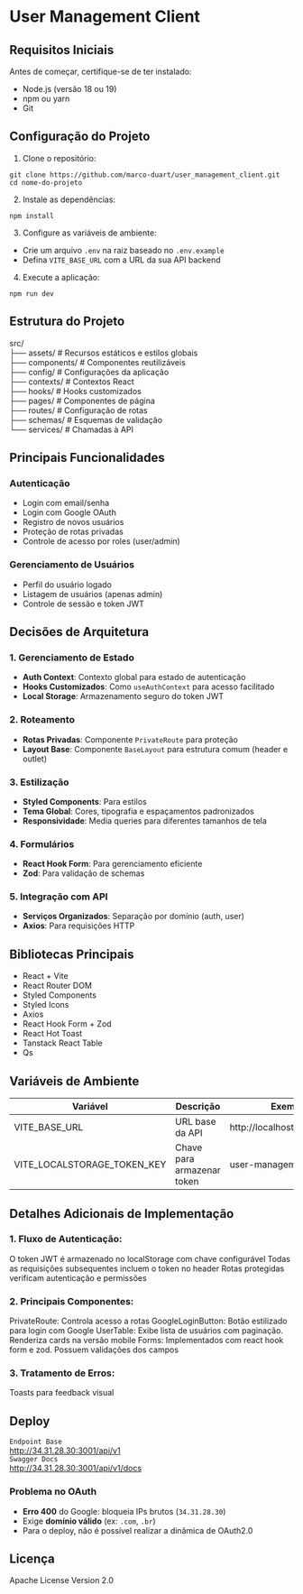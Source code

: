 # User Management Client

## Requisitos Iniciais

Antes de começar, certifique-se de ter instalado:
- Node.js (versão 18 ou 19)
- npm ou yarn
- Git

## Configuração do Projeto

1. Clone o repositório:
```
git clone https://github.com/marco-duart/user_management_client.git
cd nome-do-projeto
```

2. Instale as dependências:
```
npm install
```

3. Configure as variáveis de ambiente:
- Crie um arquivo `.env` na raiz baseado no `.env.example`
- Defina `VITE_BASE_URL` com a URL da sua API backend

4. Execute a aplicação:
```
npm run dev
```

## Estrutura do Projeto
src/  
├── assets/ # Recursos estáticos e estilos globais  
├── components/ # Componentes reutilizáveis  
├── config/ # Configurações da aplicação  
├── contexts/ # Contextos React  
├── hooks/ # Hooks customizados  
├── pages/ # Componentes de página  
├── routes/ # Configuração de rotas  
├── schemas/ # Esquemas de validação  
└── services/ # Chamadas à API  


## Principais Funcionalidades

### Autenticação
- Login com email/senha
- Login com Google OAuth
- Registro de novos usuários
- Proteção de rotas privadas
- Controle de acesso por roles (user/admin)

### Gerenciamento de Usuários
- Perfil do usuário logado
- Listagem de usuários (apenas admin)
- Controle de sessão e token JWT

## Decisões de Arquitetura

### 1. Gerenciamento de Estado
- **Auth Context**: Contexto global para estado de autenticação
- **Hooks Customizados**: Como `useAuthContext` para acesso facilitado
- **Local Storage**: Armazenamento seguro do token JWT

### 2. Roteamento
- **Rotas Privadas**: Componente `PrivateRoute` para proteção
- **Layout Base**: Componente `BaseLayout` para estrutura comum (header e outlet)

### 3. Estilização
- **Styled Components**: Para estilos
- **Tema Global**: Cores, tipografia e espaçamentos padronizados
- **Responsividade**: Media queries para diferentes tamanhos de tela

### 4. Formulários
- **React Hook Form**: Para gerenciamento eficiente
- **Zod**: Para validação de schemas

### 5. Integração com API
- **Serviços Organizados**: Separação por domínio (auth, user)
- **Axios**: Para requisições HTTP

## Bibliotecas Principais
- React + Vite
- React Router DOM
- Styled Components
- Styled Icons
- Axios
- React Hook Form + Zod
- React Hot Toast
- Tanstack React Table
- Qs

## Variáveis de Ambiente
| Variável                    | Descrição                  | Exemplo                      |
|-----------------------------|----------------------------|------------------------------|
| VITE_BASE_URL               | URL base da API            | http://localhost:3001/api/v1 |
| VITE_LOCALSTORAGE_TOKEN_KEY | Chave para armazenar token | user-management-token        |

## Detalhes Adicionais de Implementação
### 1. Fluxo de Autenticação:

O token JWT é armazenado no localStorage com chave configurável
Todas as requisições subsequentes incluem o token no header
Rotas protegidas verificam autenticação e permissões

### 2. Principais Componentes:

PrivateRoute: Controla acesso a rotas
GoogleLoginButton: Botão estilizado para login com Google
UserTable: Exibe lista de usuários com paginação. Renderiza cards na versão mobile
Forms: Implementados com react hook form e zod. Possuem validações dos campos

### 3. Tratamento de Erros:

Toasts para feedback visual

## **Deploy**
`Endpoint Base`  
http://34.31.28.30:3001/api/v1  
`Swagger Docs`  
http://34.31.28.30:3001/api/v1/docs  

### Problema no OAuth
- **Erro 400** do Google: bloqueia IPs brutos (`34.31.28.30`)  
- Exige **domínio válido** (ex: `.com`, `.br`)  
- Para o deploy, não é possível realizar a dinâmica de OAuth2.0 

## Licença
Apache License Version 2.0